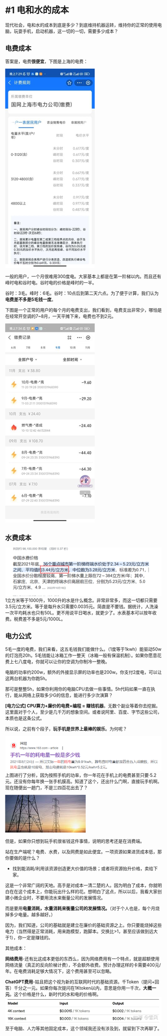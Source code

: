 # #1 电和水的成本

现代社会，电和水的成本到底是多少？到底维持机器运转，维持你的正常的使用电脑，玩耍手机，启动机器，这一切的一切，需要多少成本？

## 电费成本

答案是，电费**很便宜**，下图是上海的电费：

![lQDPJxDsrmYoyrfNBQDNAkCwYmCBBvoXXYQFTL48CsAdAA_576_1280.jpg](img/1700480167407-8f5b06d5-ef21-44f0-a4fa-873df30c1c8d.jpeg)

一般的用户，一个月很难用300度电。大家基本上都是在第一阶梯以内。而且还有峰时电和谷时电。谷时电的价格是峰时的一半。

谷时：3毛。峰时：6毛。谷时：10点后到第二天六点。为了便于计算，我们认为**电费差不多是5毛钱一度**。

下图是一个正常的用户的每个月的电费支出，我们看到，电费支出非常少，哪怕是在经常开空调的7~8月，一天平摊下来，电费也不到2元。

![lQDPJw2xClF4uufNBQDNAkCwtqS5D7sWrcAFTL87N8AdAA_576_1280.jpg](img/1700480172997-54c4cbb3-a95c-41c3-8133-1702336276f9.jpeg)

## 水费成本

![image.png](img/1700480549272-a5af0ae0-2dcd-4baa-bf44-e8230a5a0403.png) 1立方米等于1000升，1000升的水是什么概念。非常非常多，而这一切都只需要3.5元/立方米。等于是每升水只需要0.0035元。简直是不要钱。据统计，人洗澡一次平均耗水也只有50L。更不用说平日喝水，就更少了。水表基本可以按年收费。税费差不多是5元/1000L。

## 电力公式

5毛一度的电费，我们来看，这五毛钱我们能做什么。（1度等于1kwh）能驱动50w的灯泡亮20h。5毛钱能让冰箱工作一整天（冰箱一般有保温机制）。如果你愿意花费上七八度电，你就可以让你的空调为你制冷一整晚。

电脑的功率约200w，额外的外接显示屏的功率也是200w。你支付2度电，可以让这两台机器为你跑5h。

那可是整整5h，如果你利用你的电脑CPU去做一些事情。5h代码如果一直在执行，能从网络上获取多少G的信息，能进行多少次演算？

**[电力公式] CPU算力+廉价的电费+编程 = 赚钱机器**。无数个副业等着你去挖掘。这里面对于个人，至少是几千万的想象空间。或者说阿里、百度、字节这些公司，本质也是这条公式。

所以说，之前有个段子，**玩手机是世界上最棒的娱乐**。为何呢？

![image.png](img/1700544468505-0cc69bee-f7bc-4241-843a-5066a040196f.png) 上图进行了分析，因为按照手机的功率，你一年花在手机上的电费甚至只要·5.2元。还没有你每年换一张手机膜高。知道了这个，还出什么门啊，直接玩手机啊。现在随便出一趟门，不是三四百花出去了？

![image.png](img/1700545099140-290f8e6c-58ab-4ddb-80db-4c3efef101a1.jpeg) 

但是，如果你只想到玩手机很省钱这件事情，说明的思考还是在消费端。

站在生产端呢？电费、水费，以及网费是如此便宜。一项资源如果进货成本低，那你要做的是什么？

- 找到能消耗/利用该资源创造更大价值的场景；或者将资源抬升价格，卖给下家。

这是一个非常广阔的天地。高手是对成本一清二楚的人。因为明白了成本，你就明白在在这个成本上，你能玩出什么样的花。想明白了这点，所以以后，我看大家创建小微企业时，不要用流水来衡量公司的发展情况。

而是要用**电量消耗，水量消耗来衡量公司的发展情况。**（对于个人也是，每个月烧掉多少电量。越多越好。）

因为，我们知道，公司的基础就是建立在廉价的基础资源之上。你只要能烧掉这些电力（当然得是正常消耗，用来跑模型，跑脚本。交换比&gt;1，甚至应该做到远大于1），你一定是赚钱的。

其他成本：

**网络费用**-还有比这成本更低的东西么，因为网络费用有一个特点，就是超额使用网络流量（真正的反向阶梯计费），不会额外收费。预计办理这样的卡需要400元/年。在电费消耗足够大情况下，这个费用甚至可以忽略。

**ChatGPT费用**-姑且把这个视为新的互联网时代的基础资源。千Token（提问+回答）千分之一元。如果你每次提问在1Ktoken以内，意思是你用一千次，**大概一元**。这个价格是什么，新时代的水和电的价格啊。![img](img/1700545424647-97098f31-b567-49b7-968f-4c2f704bffb3.webp) 至于电脑、人力等其他固定成本，这个领域我还没有涉及到，就留到下次再聊了。
